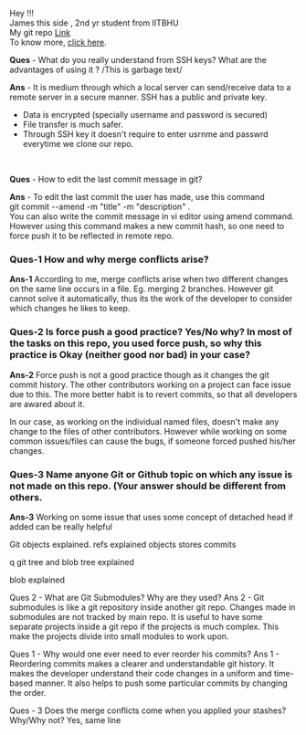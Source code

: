 Hey !!! <br/>
James this side , 2nd yr student from IITBHU <br/>
My git repo <a href = "https://github.com/james3gh/go-git-jt">Link</a> <br/>
To know more, <a href = "https://github.com/james3gh">click here</a>.

**Ques** - What do you really understand from SSH keys? What are the advantages of using it ? /This is garbage text/

**Ans** - It is medium through which a local server can send/receive data to a remote server in a secure manner. SSH has a public and private key.

- Data is encrypted (specially username and password is secured)
- File transfer is much safer.
- Through SSH key it doesn't require to enter usrnme and passwrd everytime we clone our repo.

<br />

**Ques** - How to edit the last commit message in git?

**Ans** - To edit the last commit the user has made, use this command <br />
git commit --amend -m "title" -m "description" . <br />
You can also write the commit message in vi editor using amend command.
However using this command makes a new commit hash, so one need to force push it to be reflected in remote repo.

### Ques-1 How and why merge conflicts arise?

**Ans-1** According to me, merge conflicts arise when two different changes on the same line occurs in a file. Eg. merging 2 branches. However git cannot solve it automatically, thus its the work of the developer to consider which changes he likes to keep.

### Ques-2 Is force push a good practice? Yes/No why? In most of the tasks on this repo, you used force push, so why this practice is Okay (neither good nor bad) in your case?

**Ans-2** Force push is not a good practice though as it changes the git commit history. The other contributors working on a project can face issue due to this. The more better habit is to revert commits, so that all developers are awared about it.

In our case, as working on the individual named files, doesn't make any change to the files of other contributors. However while working on some common issues/files can cause the bugs, if someone forced pushed his/her changes.

### Ques-3 Name anyone Git or Github topic on which any issue is not made on this repo. (Your answer should be different from others.

**Ans-3** Working on some issue that uses some concept of detached head if added can be really helpful

Git objects explained.
refs explained
objects stores commits

q git tree and blob
tree explained

blob explained

Ques 2 - What are Git Submodules? Why are they used?
Ans 2 - Git submodules is like a git repository inside another git repo. Changes made in submodules are not tracked by main repo. It is useful to have some separate projects inside a git repo if the projects is much complex. This make the projects divide into small modules to work upon.

Ques 1 - Why would one ever need to ever reorder his commits?
Ans 1 - Reordering commits makes a clearer and understandable git history. It makes the developer understand their code changes in a uniform and time-based manner. It also helps to push some particular commits by changing the order.

Ques - 3 Does the merge conflicts come when you applied your stashes? Why/Why not?
Yes, same line
